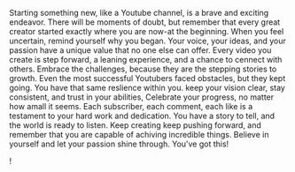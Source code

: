 
Starting something new, like a Youtube channel, is a brave and exciting endeavor.
There will be moments of doubt, but remember that every great creator started exactly 
where you are now-at the beginning.
When you feel uncertain, remind yourself why you began.
Your voice, your ideas, and your passion have a unique value that no one else can offer.
Every video you create is step forward, a leaning experience, and a chance to cennect
with others.
Embrace the challenges, because they are the stepping stories to growth.
Even the most successful Youtubers faced obstacles, but they kept going.
You have that same reslience within you.
keep your vision clear, stay consistent, and trust in your abilities, 
Celebrate your progress, no matter how amall it seems.
Each subscriber, each comment, each like is a testament to your hard work and dedication.
You have a story to tell, and the world is ready to listen.
Keep creating keep pushing forward, and remember that you are capable of achiving incredible
things. 
Believe in yourself and let your passion shine through.
You've got this!
































































!















































































































































